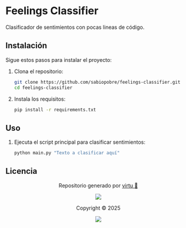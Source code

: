 # Feelings Classifier

Clasificador de sentimientos con pocas lineas de código.

## Instalación

Sigue estos pasos para instalar el proyecto:

1. Clona el repositorio:

    ```bash
    git clone https://github.com/sabiopobre/feelings-classifier.git
    cd feelings-classifier
    ```
2. Instala los requisitos:

    ```bash
    pip install -r requirements.txt
    ```

## Uso

1. Ejecuta el script principal para clasificar sentimientos:

    ```bash
    python main.py "Texto a clasificar aquí"
    ```

## Licencia

<p align="center">
	Repositorio generado por <a href="https://github.com/sabiopobre" target="_blank">virtu 🎣</a>
</p>

<p align="center">
	<img src="https://soniditos.com/cat_footer.svg" />
</p>

<p align="center">
	Copyright &copy; 2025
</p>

<p align="center">
	<a href="/LICENSE"><img src="https://img.shields.io/static/v1.svg?style=for-the-badge&label=License&message=MIT&logoColor=d9e0ee&colorA=363a4f&colorB=b7bdf8"/></a>
</p>